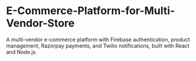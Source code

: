 # E-Commerce-Platform-for-Multi-Vendor-Store
 A multi-vendor e-commerce platform with Firebase authentication, product management, Razorpay payments, and Twilio notifications, built with React and Node.js.
